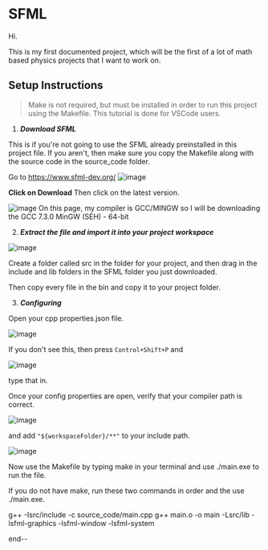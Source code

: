 # SFML

Hi.

This is my first documented project, which will be the first of a lot of math based physics projects that I want to work on.


## Setup Instructions

> Make is not required, but must be installed in order to run this project using the Makefile.
> This tutorial is done for VSCode users. 

1. **_Download SFML_** 

This is if you're not going to use the SFML already preinstalled in this project file. If you aren't, then make sure you copy the Makefile along with the 
source code in the source_code folder.


Go to https://www.sfml-dev.org/
![image](https://user-images.githubusercontent.com/70806918/219969980-9508c687-84ed-4a48-bad7-f1e3b0de001a.png)

**Click on Download**
Then click on the latest version.

![image](https://user-images.githubusercontent.com/70806918/219970106-29df33ab-ed73-4e42-a064-420ab2af64f9.png)
On this page, my compiler is GCC/MINGW so I will be downloading the GCC 7.3.0 MinGW (SEH) - 64-bit



2. **_Extract the file and import it into your project workspace_**

![image](https://user-images.githubusercontent.com/70806918/219970309-91b0d809-2f32-4979-a45a-0a6f66b08101.png)
 
 Create a folder called src in the folder for your project, and then drag in the include and lib folders in the SFML folder you just downloaded. 
 
 Then copy every file in the bin and copy it to your project folder. 
 
 
 
 3. **_Configuring_**
 
 Open your cpp properties.json file. 
 
 ![image](https://user-images.githubusercontent.com/70806918/219970394-db71b0a2-5fa3-425d-b776-66080d496024.png)

If you don't see this, then press ```Control+Shift+P``` and 

![image](https://user-images.githubusercontent.com/70806918/219970753-ac1165bd-a17e-4768-a855-da18204ac3ba.png)

type that in.

Once your config properties are open, verify that your compiler path is correct.

![image](https://user-images.githubusercontent.com/70806918/219970780-e5705223-e35b-479a-8f7e-943bc96ac1ff.png)

 and add ```"${workspaceFolder}/**"``` to your include path.
 
 ![image](https://user-images.githubusercontent.com/70806918/219970811-538c2421-d5ae-495f-8e05-f22d9e8c023e.png)

Now use the Makefile by typing make in your terminal and use ./main.exe to run the file.

If you do not have make, run these two commands in order and the use ./main.exe.

g++ -Isrc/include -c source_code/main.cpp
g++ main.o -o main -Lsrc/lib -lsfml-graphics -lsfml-window -lsfml-system


end--

